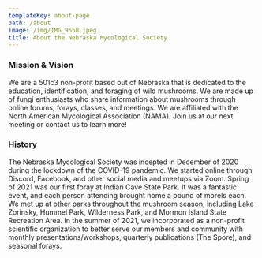 ```yaml
---
templateKey: about-page
path: /about
image: /img/IMG_9658.jpeg
title: About the Nebraska Mycological Society
---
```

### Mission & Vision

We are a 501c3 non-profit based out of Nebraska that is dedicated to the education, identification, and foraging of wild mushrooms. We are made up of fungi enthusiasts who share information about mushrooms through online forums, forays, classes, and meetings. We are affiliated with the North American Mycological Association (NAMA). Join us at our next meeting or contact us to learn more!

### History

The Nebraska Mycological Society was incepted in December of 2020 during the lockdown of the COVID-19 pandemic. We started online through Discord, Facebook, and other social media and meetups via Zoom. Spring of 2021 was our first foray at Indian Cave State Park. It was a fantastic event, and each person attending brought home a pound of morels each. We met up at other parks throughout the mushroom season, including Lake Zorinsky, Hummel Park, Wilderness Park, and Mormon Island State Recreation Area. In the summer of 2021, we incorporated as a non-profit scientific organization to better serve our members and community with monthly presentations/workshops, quarterly publications (The Spore), and seasonal forays.
